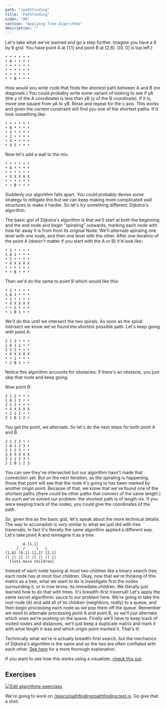 ```yaml
---
path: "/pathfinding"
title: "Pathfinding"
order: "9B"
section: "Applying Tree Algorithms"
description: ""
---
```


Let's take what we've learned and go a step further. Imagine you have a 6 by 6 grid. You have point A at [1,1] and point B at [2,6]. ([0, 0] is top left.)

```
• • • • • •
• A • • • •
• • • • • •
• • • • • •
• • • • • •
• • B • • •
```

How would you write code that finds the _shortest_ path between A and B (no diagonals.) You could probably write some variant of looking to see if yA (the y of the A coordinate) is less than yB (y of the B coordinate). If it is, move one square from yA to yB. Rinse and repeat for the x axis. This works and given the current constraint will find you one of the shortest paths. It'd look something like:

```
• • • • • •
• A • • • •
• 1 • • • •
• 2 • • • •
• 3 • • • •
• 4 5 • • •
```

Now let's add a wall to the mix.

```
• • • • • •
• A • • • •
• • • • • •
• X X X X X
• • • • • •
• • B • • •
```

Suddenly our algorithm falls apart. You could probably devise some strategy to mitigate this but we can keep making more complicated wall structures to make it harder. So let's try something different: Dijkstra's algorithm.

The basic gist of Dijkstra's algorithm is that we'll start at both the beginning and the end node and begin "spiraling" outwards, marking each node with how far away it is from from its original Node. We'll alternate spiraling one level with one node, and then one level with the other. After one iteration of the point A (doesn't matter if you start with the A or B) it'd look like:

```
• 1 • • • •
1 A 1 • • •
• 1 • • • •
• X X X X X
• • • • • •
• • B • • •
```

Then we'd do the same to point B which would like this:

```
• 1 • • • •
1 A 1 • • •
• 1 • • • •
• X X X X X
• • 1 • • •
• 1 B 1 • •
```

We'll do this until we intersect the two spirals. As soon as the spiral intersect we know we've found the shortest possible path. Let's keep going with point A:

```
2 1 2 • • •
1 A 1 2 • •
2 1 2 • • •
• X X X X X
• • 1 • • •
• 1 B 1 • •
```

Notice this algorithm accounts for obstacles: if there's an obstacle, you just skip that node and keep going.

Now point B:

```
2 1 2 • • •
1 A 1 2 • •
2 1 2 • • •
• X X X X X
• 2 1 2 • •
2 1 B 1 2 •
```

You get the point, we alternate. So let's do the next steps for both point A and B.

```
2 1 2 3 • •
1 A 1 2 3 •
2 1 2 3 • •
3 X X X X X
3 2 1 2 3 •
2 1 B 1 2 3
```

You can see they've intersected but our algorithm hasn't made that connection yet. But on the next iteration, as the spiraling is happening, those that point will see that the node it's going to has been marked by another origin point. Because of that, we know that we've found one of the shortest paths (there could be other paths that connect of the same length.) As such we've solved our problem: the shortest path is of length six. If you were keeping track of the nodes, you could give the coordinates of the path.

So, given this as the basic gist, let's speak about the more technical details. The way to accomplish is _very_ similar to what we just did with tree traversals. In fact it's literally the same algorithm applied a different way. Let's take point A and reimagine it as a tree.

```
        A [1,1]
     /  /     \   \
[1,0] [0,1] [1,2] [2,1]
/| |\ /| |\ /| |\ /| |\
  [lots more children]
```

Instead of each node having at most two children like a binary search tree, each node has at most four children. Okay, now that we're thinking of this matrix as a tree, what we want to do is investigate first the nodes surrounding it, or in tree terms: its immediate children. We literally just learned how to do that with trees. It's breadth-first traversal! Let's apply the same secret algorithmic sauce to our problem here. We're going to take the root node (A) and add all of its children (neighbors, really) to a queue, and then begin processing each node as we pop them off the queue. Remember we need to alternate processing point A and point B, so we'll just alternate which ones we're pushing on the queue. Finally we'll have to keep track of visited nodes and distances, we'll just keep a duplicate matrix and mark it with what length it was and which origin point marked it. That's it!

Technically what we're is actually breadth-first search, but the mechanics of Dijkstra's algorithm is the same and so the two are often conflated with each other. [See here][so-bfs-vs-d] for a more thorough explanation.

If you want to see how this works using a visualizer, [check this out][visual].

## Exercises

[![Edit algorithms-exercises](https://codesandbox.io/static/img/play-codesandbox.svg)][sb]

We're going to work on [/specs/pathfinding/pathfinding.test.js][gh]. Go give that a shot.

[gh]: https://github.com/btholt/algorithms-exercises/blob/main/specs/pathfinding/pathfinding.test.js
[sb]: https://codesandbox.io/s/algorithms-exercises-8kdjr?file=/specs/pathfinding/pathfinding.test.js
[visual]: https://qiao.github.io/PathFinding.js/visual/
[so-bfs-vs-d]: https://stackoverflow.com/questions/25449781/what-is-difference-between-bfs-and-dijkstras-algorithms-when-looking-for-shorte
